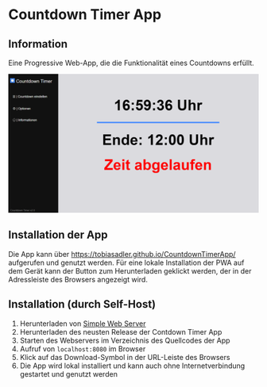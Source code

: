 # Countdown Timer App

## Information

Eine Progressive Web-App, die die Funktionalität eines Countdowns erfüllt.

![alt text](/images/app.png "Countdown Timer App")

## Installation der App

Die App kann über https://tobiasadler.github.io/CountdownTimerApp/ aufgerufen und genutzt werden.
Für eine lokale Installation der PWA auf dem Gerät kann der Button zum Herunterladen geklickt werden, der in der Adressleiste des Browsers angezeigt wird.

## Installation (durch Self-Host)

1. Herunterladen von [Simple Web Server](https://simplewebserver.org/)
2. Herunterladen des neusten Release der Contdown Timer App
3. Starten des Webservers im Verzeichnis des Quellcodes der App
4. Aufruf von `localhost:8080` im Browser
5. Klick auf das Download-Symbol in der URL-Leiste des Browsers
6. Die App wird lokal installiert und kann auch ohne Internetverbindung gestartet und genutzt werden
